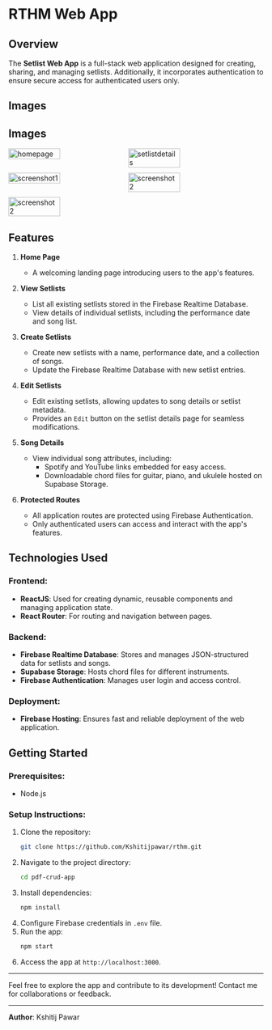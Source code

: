# RTHM Web App

## Overview
The **Setlist Web App** is a full-stack web application designed for creating, sharing, and managing setlists. Additionally, it incorporates authentication to ensure secure access for authenticated users only.
## Images
## Images
<div style="display: flex; flex-wrap: wrap; gap: 10px;">
  <img src="images/Screenshot 2024-12-28 at 10.30.26 PM.png" alt="homepage" width="45%">
  <img src="images/Screenshot 2024-12-28 at 10.32.47 PM.png" alt="setlistdetails" width="45%">
  <img src="images/Screenshot 2024-12-28 at 10.30.00 PM.png" alt="screenshot1" width="45%">
  <img src="images/Screenshot 2024-12-28 at 10.30.41 PM.png" alt="screenshot2" width="45%">
  <img src="images/Screenshot 2024-12-28 at 10.39.46 PM.png" alt="screenshot2" width="45%">
</div>



## Features
1. **Home Page**
   - A welcoming landing page introducing users to the app's features.

2. **View Setlists**
   - List all existing setlists stored in the Firebase Realtime Database.
   - View details of individual setlists, including the performance date and song list.

3. **Create Setlists**
   - Create new setlists with a name, performance date, and a collection of songs.
   - Update the Firebase Realtime Database with new setlist entries.

4. **Edit Setlists**
   - Edit existing setlists, allowing updates to song details or setlist metadata.
   - Provides an `Edit` button on the setlist details page for seamless modifications.

5. **Song Details**
   - View individual song attributes, including:
     - Spotify and YouTube links embedded for easy access.
     - Downloadable chord files for guitar, piano, and ukulele hosted on Supabase Storage.

6. **Protected Routes**
   - All application routes are protected using Firebase Authentication.
   - Only authenticated users can access and interact with the app's features.

## Technologies Used
### Frontend:
- **ReactJS**: Used for creating dynamic, reusable components and managing application state.
- **React Router**: For routing and navigation between pages.

### Backend:
- **Firebase Realtime Database**: Stores and manages JSON-structured data for setlists and songs.
- **Supabase Storage**: Hosts chord files for different instruments.
- **Firebase Authentication**: Manages user login and access control.

### Deployment:
- **Firebase Hosting**: Ensures fast and reliable deployment of the web application.

## Getting Started
### Prerequisites:
- Node.js

### Setup Instructions:
1. Clone the repository:
   ```bash
   git clone https://github.com/Kshitijpawar/rthm.git
   ```
2. Navigate to the project directory:
   ```bash
   cd pdf-crud-app
   ```
3. Install dependencies:
   ```bash
   npm install
   ```
4. Configure Firebase credentials in `.env` file.
5. Run the app:
   ```bash
   npm start
   ```
6. Access the app at `http://localhost:3000`.


---

Feel free to explore the app and contribute to its development! Contact me for collaborations or feedback.

---
**Author**: Kshitij Pawar
